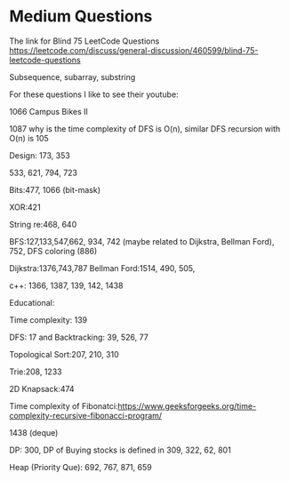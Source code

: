 # Medium Questions


The link for Blind 75 LeetCode Questions
https://leetcode.com/discuss/general-discussion/460599/blind-75-leetcode-questions

Subsequence, subarray, substring

For these questions I like to see their youtube:

1066 Campus Bikes II

1087 why is the time complexity of DFS is O(n), similar DFS recursion with O(n) is 105

Design: 173, 353

533, 621, 794, 723

Bits:477, 1066 (bit-mask)

XOR:421

String re:468, 640

BFS:127,133,547,662, 934, 742 (maybe related to Dijkstra, Bellman Ford), 752, DFS coloring (886)

Dijkstra:1376,743,787  Bellman Ford:1514, 490, 505, 

c++: 1366, 1387, 139, 142, 1438

Educational:

Time complexity: 139

DFS: 17 and Backtracking: 39, 526, 77

Topological Sort:207, 210, 310

Trie:208, 1233

2D Knapsack:474

Time complexity of Fibonatci:https://www.geeksforgeeks.org/time-complexity-recursive-fibonacci-program/

1438 (deque)

DP: 300, DP of Buying stocks is defined in 309, 322, 62, 801

Heap (Priority Que): 692, 767, 871, 659


